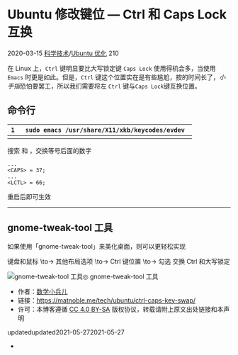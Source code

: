 # Ubuntu 修改键位 — Ctrl 和 Caps Lock 互换

 2020-03-15 [科学技术](https://matnoble.me/tech/)/[Ubuntu 优化](https://matnoble.me/tech/ubuntu/) 210

在 Linux 上，`Ctrl` 键明显要比大写锁定键 `Caps Lock` 使用得机会多，当使用 `Emacs` 时更是如此。但是，`Ctrl` 键这个位置实在是有些尴尬，按的时间长了，*小手指*恐怕要罢工，所以我们需要将左 `Ctrl` 键与`Caps Lock`键互换位置。

## 命令行

| `1 ` | `sudo emacs /usr/share/X11/xkb/keycodes/evdev ` |
| ---- | ----------------------------------------------- |
|      |                                                 |

搜索 <CAPS> 和 <LCTL> ，交换等号后面的数字

```
...
<CAPS> = 37;
...
<LCTL> = 66;
```

重启后即可生效

------

## gnome-tweak-tool 工具

如果使用「gnome-tweak-tool」来美化桌面，则可以更轻松实现

键盘和鼠标 \to→ 其他布局选项 \to→ Ctrl 键位置 \to→ 勾选 交换 Ctrl 和大写锁定

![gnome-tweak-tool 工具](/media/liupeitao/C/Users/liupeitao/Documents/lanqiao/Linux/0.0_修改按键.assets/ab5b7641d1e68850336b2d6629c5e4c6.png)◎ gnome-tweak-tool 工具

- 作者：[数学小兵儿](https://matnoble.me/)
- 链接：https://matnoble.me/tech/ubuntu/ctrl-caps-key-swap/
- 许可：本博客遵循 [CC 4.0 BY-SA](https://creativecommons.org/licenses/by-nc-sa/4.0/) 版权协议，转载请附上原文出处链接和本声明

updatedupdated2021-05-272021-05-27

- 